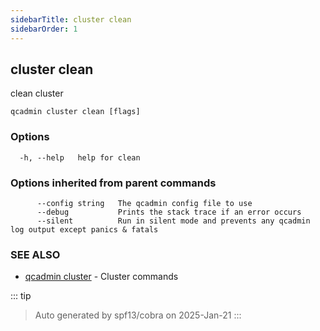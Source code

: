 ```yaml
---
sidebarTitle: cluster clean
sidebarOrder: 1
---
```


## cluster clean<Badge type="tip" text="2.0.4" />

clean cluster

```
qcadmin cluster clean [flags]
```

### Options

```
  -h, --help   help for clean
```

### Options inherited from parent commands

```
      --config string   The qcadmin config file to use
      --debug           Prints the stack trace if an error occurs
      --silent          Run in silent mode and prevents any qcadmin log output except panics & fatals
```

### SEE ALSO

* [qcadmin cluster](cluster.md)	 - Cluster commands

::: tip
>Auto generated by spf13/cobra on 2025-Jan-21
:::